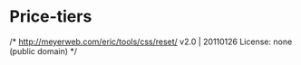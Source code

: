 # Price-tiers

/* http://meyerweb.com/eric/tools/css/reset/ 
   v2.0 | 20110126
   License: none (public domain)
*/

